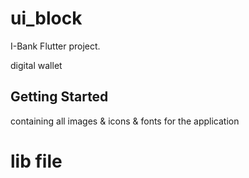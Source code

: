 # ui_block

I-Bank Flutter project.

digital wallet

## Getting Started

<!-- Assets folder -->
containing all images & icons & fonts for the application

# lib file 
<!-- core folder -->


